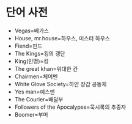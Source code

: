 # 단어 사전
  - Vegas=베가스
  - House, mr.house=하우스, 미스터 하우스
  - Fiend=핀드
  - The Kings=킹의 갱단
  - King(인명)=킹
  - The great khan=위대한 칸
  - Chairmen=체어멘
  - White Glove Society=하얀 장갑 공동체
  - Yes man=예스맨
  - The Courier=배달부
  - Followers of the Apocalypse=묵시록의 추종자
  - Boomer=부머
